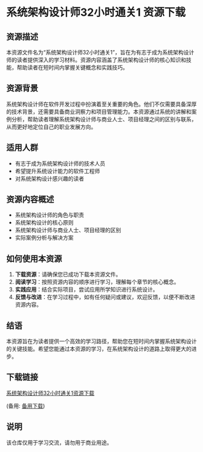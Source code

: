 # 系统架构设计师32小时通关1 资源下载

## 资源描述

本资源文件名为“系统架构设计师32小时通关1”，旨在为有志于成为系统架构设计师的读者提供深入的学习材料。资源内容涵盖了系统架构设计师的核心知识和技能，帮助读者在短时间内掌握关键概念和实践技巧。

## 资源背景

系统架构设计师在软件开发过程中扮演着至关重要的角色。他们不仅需要具备深厚的技术背景，还需要具备商业洞察力和项目管理能力。本资源通过系统的讲解和案例分析，帮助读者理解系统架构设计师与商业人士、项目经理之间的区别与联系，从而更好地定位自己的职业发展方向。

## 适用人群

- 有志于成为系统架构设计师的技术人员
- 希望提升系统设计能力的软件工程师
- 对系统架构设计感兴趣的读者

## 资源内容概述

- 系统架构设计师的角色与职责
- 系统架构设计的核心原则
- 系统架构设计师与商业人士、项目经理的区别
- 实际案例分析与解决方案

## 如何使用本资源

1. **下载资源**：请确保您已成功下载本资源文件。
2. **阅读学习**：按照资源内容的顺序进行学习，理解每个章节的核心概念。
3. **实践应用**：结合实际项目，尝试应用所学知识进行系统设计。
4. **反馈与改进**：在学习过程中，如有任何疑问或建议，欢迎反馈，以便不断改进资源内容。

## 结语

本资源旨在为读者提供一个高效的学习路径，帮助您在短时间内掌握系统架构设计的关键技能。希望您能通过本资源的学习，在系统架构设计的道路上取得更大的进步。

## 下载链接
[系统架构设计师32小时通关1资源下载](https://pan.quark.cn/s/a91318a63223) 

(备用: [备用下载](https://pan.baidu.com/s/1EXq4ksLfATLLue5dnOMx_w?pwd=1234))

## 说明

该仓库仅用于学习交流，请勿用于商业用途。
